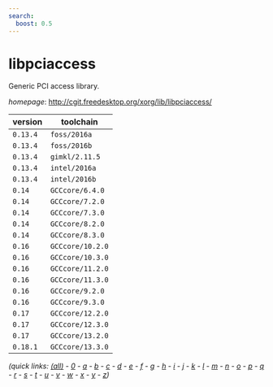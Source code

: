 ```yaml
---
search:
  boost: 0.5
---
```

# libpciaccess

Generic PCI access library.

*homepage*: <http://cgit.freedesktop.org/xorg/lib/libpciaccess/>

version | toolchain
--------|----------
``0.13.4`` | ``foss/2016a``
``0.13.4`` | ``foss/2016b``
``0.13.4`` | ``gimkl/2.11.5``
``0.13.4`` | ``intel/2016a``
``0.13.4`` | ``intel/2016b``
``0.14`` | ``GCCcore/6.4.0``
``0.14`` | ``GCCcore/7.2.0``
``0.14`` | ``GCCcore/7.3.0``
``0.14`` | ``GCCcore/8.2.0``
``0.14`` | ``GCCcore/8.3.0``
``0.16`` | ``GCCcore/10.2.0``
``0.16`` | ``GCCcore/10.3.0``
``0.16`` | ``GCCcore/11.2.0``
``0.16`` | ``GCCcore/11.3.0``
``0.16`` | ``GCCcore/9.2.0``
``0.16`` | ``GCCcore/9.3.0``
``0.17`` | ``GCCcore/12.2.0``
``0.17`` | ``GCCcore/12.3.0``
``0.17`` | ``GCCcore/13.2.0``
``0.18.1`` | ``GCCcore/13.3.0``


*(quick links: [(all)](../index.md) - [0](../0/index.md) - [a](../a/index.md) - [b](../b/index.md) - [c](../c/index.md) - [d](../d/index.md) - [e](../e/index.md) - [f](../f/index.md) - [g](../g/index.md) - [h](../h/index.md) - [i](../i/index.md) - [j](../j/index.md) - [k](../k/index.md) - [l](../l/index.md) - [m](../m/index.md) - [n](../n/index.md) - [o](../o/index.md) - [p](../p/index.md) - [q](../q/index.md) - [r](../r/index.md) - [s](../s/index.md) - [t](../t/index.md) - [u](../u/index.md) - [v](../v/index.md) - [w](../w/index.md) - [x](../x/index.md) - [y](../y/index.md) - [z](../z/index.md))*

